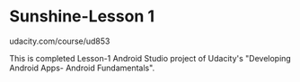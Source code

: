 # Sunshine-Lesson 1
udacity.com/course/ud853

This is completed Lesson-1 Android Studio project of Udacity's "Developing Android Apps- Android Fundamentals".
